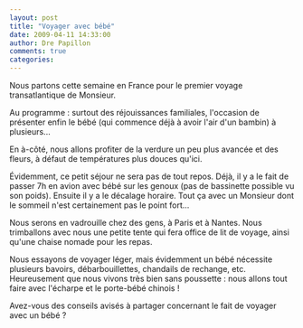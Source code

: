 ```yaml
---
layout: post
title: "Voyager avec bébé"
date: 2009-04-11 14:33:00
author: Dre Papillon
comments: true
categories: 
---
```



Nous partons cette semaine en France pour le premier voyage transatlantique de Monsieur.

Au programme : surtout des réjouissances familiales, l'occasion de présenter enfin le bébé (qui commence déjà à avoir l'air d'un bambin) à plusieurs...

En à-côté, nous allons profiter de la verdure un peu plus avancée et des fleurs, à défaut de températures plus douces qu'ici.

Évidemment, ce petit séjour ne sera pas de tout repos. Déjà, il y a le fait de passer 7h en avion avec bébé sur les genoux (pas de bassinette possible vu son poids). Ensuite il y a le décalage horaire. Tout ça avec un Monsieur dont le sommeil n'est certainement pas le point fort...

Nous serons en vadrouille chez des gens, à Paris et à Nantes. Nous trimballons avec nous une petite tente qui fera office de lit de voyage, ainsi qu'une chaise nomade pour les repas.

Nous essayons de voyager léger, mais évidemment un bébé nécessite plusieurs bavoirs, débarbouillettes, chandails de rechange, etc. Heureusement que nous vivons très bien sans poussette : nous allons tout faire avec l'écharpe et le porte-bébé chinois !

Avez-vous des conseils avisés à partager concernant le fait de voyager avec un bébé ?
